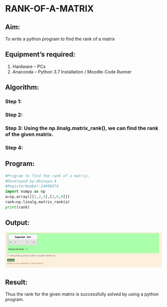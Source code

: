 # RANK-OF-A-MATRIX
## Aim:
To write a python program to find the rank of a matrix
## Equipment’s required:
1. 	Hardware – PCs
2. 	Anaconda – Python 3.7 Installation / Moodle-Code Runner
## Algorithm:
### Step 1: 
### Step 2: 
### Step 3: Using the np.linalg.matrix_rank(), we can find the rank of the given matrix.
### Step 4: 
## Program:
```python
#Program to find the rank of a matrix.
#Developed by:Abinaya.A 
#RegisterNumber:24900474
import numpy as np
a=np.array([[1,2,3],[3,6,9]])
rank=np.linalg.matrix_rank(a)
print(rank)
```
## Output:
![alt text](<Screenshot 2024-11-03 022613.png>)
## Result:
Thus the rank for the given matrix is successfully solved by  using a python program.

